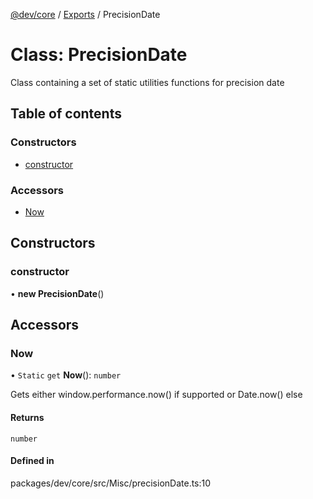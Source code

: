 [@dev/core](../README.md) / [Exports](../modules.md) / PrecisionDate

# Class: PrecisionDate

Class containing a set of static utilities functions for precision date

## Table of contents

### Constructors

- [constructor](PrecisionDate.md#constructor)

### Accessors

- [Now](PrecisionDate.md#now)

## Constructors

### constructor

• **new PrecisionDate**()

## Accessors

### Now

• `Static` `get` **Now**(): `number`

Gets either window.performance.now() if supported or Date.now() else

#### Returns

`number`

#### Defined in

packages/dev/core/src/Misc/precisionDate.ts:10
